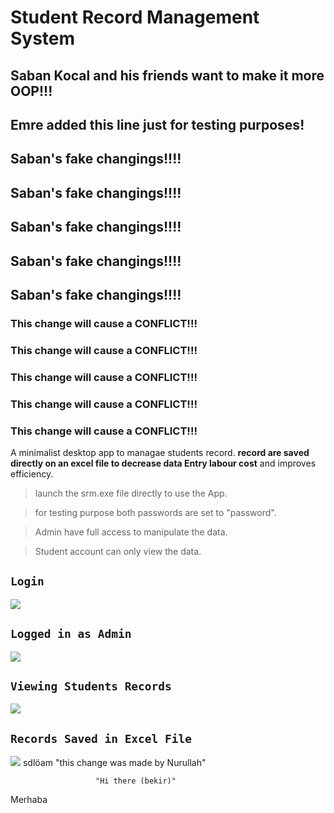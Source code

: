 # Student Record Management System

## Saban Kocal and his friends want to make it more OOP!!! 

## Emre added this line just for testing purposes!

## Saban's fake changings!!!!
## Saban's fake changings!!!!
## Saban's fake changings!!!!
## Saban's fake changings!!!!
## Saban's fake changings!!!!

### This change will cause a CONFLICT!!!
### This change will cause a CONFLICT!!!
### This change will cause a CONFLICT!!!
### This change will cause a CONFLICT!!!
### This change will cause a CONFLICT!!!

A minimalist desktop app  to managae students record. **record are saved directly on an excel file to decrease data Entry labour cost**  and improves efficiency.

>launch the srm.exe file directly to use the App.

>for testing purpose both passwords are set to "password".

>Admin have full access to manipulate the data.

>Student account can only view the data.
## `Login`
<img src="ScreenShot/Home.JPG">

## `Logged in as Admin`
<img src="ScreenShot/AdminFunction.JPG">

## `Viewing Students Records`
<img src="ScreenShot/ViewData.JPG">

## ``Records Saved in Excel File``
<img src="ScreenShot/ViewExcel.JPG">
sdlöam
"this change was made by Nurullah" 

                       "Hi there (bekir)"
Merhaba